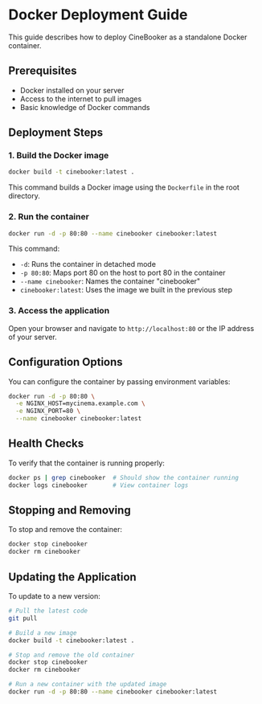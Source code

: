 
# Docker Deployment Guide

This guide describes how to deploy CineBooker as a standalone Docker container.

## Prerequisites

- Docker installed on your server
- Access to the internet to pull images
- Basic knowledge of Docker commands

## Deployment Steps

### 1. Build the Docker image

```bash
docker build -t cinebooker:latest .
```

This command builds a Docker image using the `Dockerfile` in the root directory.

### 2. Run the container

```bash
docker run -d -p 80:80 --name cinebooker cinebooker:latest
```

This command:
- `-d`: Runs the container in detached mode
- `-p 80:80`: Maps port 80 on the host to port 80 in the container
- `--name cinebooker`: Names the container "cinebooker"
- `cinebooker:latest`: Uses the image we built in the previous step

### 3. Access the application

Open your browser and navigate to `http://localhost:80` or the IP address of your server.

## Configuration Options

You can configure the container by passing environment variables:

```bash
docker run -d -p 80:80 \
  -e NGINX_HOST=mycinema.example.com \
  -e NGINX_PORT=80 \
  --name cinebooker cinebooker:latest
```

## Health Checks

To verify that the container is running properly:

```bash
docker ps | grep cinebooker  # Should show the container running
docker logs cinebooker       # View container logs
```

## Stopping and Removing

To stop and remove the container:

```bash
docker stop cinebooker
docker rm cinebooker
```

## Updating the Application

To update to a new version:

```bash
# Pull the latest code
git pull

# Build a new image
docker build -t cinebooker:latest .

# Stop and remove the old container
docker stop cinebooker
docker rm cinebooker

# Run a new container with the updated image
docker run -d -p 80:80 --name cinebooker cinebooker:latest
```
